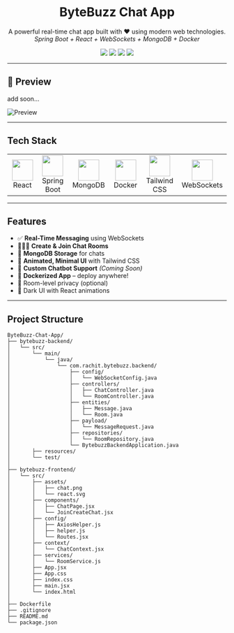 <h1 align="center"> ByteBuzz Chat App</h1>
<p align="center">
  A powerful real-time chat app built with ❤️ using modern web technologies.
  <br/>
  <i>Spring Boot + React + WebSockets + MongoDB + Docker</i>
</p>

  <p align="center">
  <img src="https://img.shields.io/badge/Status-Active-brightgreen?style=for-the-badge" />
  <img src="https://img.shields.io/badge/Version-1.0.0-blueviolet?style=for-the-badge" />
  <img src="https://img.shields.io/github/license/rachitsharma300/bytebuzz-chat-app?style=for-the-badge" />
  <img src="https://img.shields.io/badge/PRs-Welcome-orange?style=for-the-badge" />
</p>


---

## 📸 Preview
add soon...


![Preview](assets/demo.gif)

---

##  Tech Stack

<table align="center">
  <tr>
    <td align="center" width="130">
      <img src="https://img.icons8.com/color/96/000000/react-native.png" width="48"/><br/>React
    </td>
    <td align="center" width="130">
      <img src="https://img.icons8.com/color/96/000000/spring-logo.png" width="48"/><br/>Spring Boot
    </td>
    <td align="center" width="130">
      <img src="https://img.icons8.com/external-tal-revivo-color-tal-revivo/96/external-mongodb-a-cross-platform-document-oriented-database-program-logo-color-tal-revivo.png" width="48"/><br/>MongoDB
    </td>
    <td align="center" width="130">
      <img src="https://img.icons8.com/color/96/000000/docker.png" width="48"/><br/>Docker
    </td>
    <td align="center" width="130">
      <img src="https://img.icons8.com/color/96/tailwind_css.png" width="48"/><br/>Tailwind CSS
    </td>
    <td align="center" width="130">
      <img src="https://img.shields.io/badge/Protocol-WebSocket-purple?style=for-the-badge" width="48"/><br/>WebSockets
    </td>
  </tr>
</table>

---
##  Features

- ✅ **Real-Time Messaging** using WebSockets
- 🧑‍🤝‍🧑 **Create & Join Chat Rooms**
- 💾 **MongoDB Storage** for chats
- 🎨 **Animated, Minimal UI** with Tailwind CSS
- 🧠 **Custom Chatbot Support** *(Coming Soon)*
- 🐳 **Dockerized App** – deploy anywhere!
- 🔐 Room-level privacy (optional)
- 🌙 Dark UI with React animations

---

## Project Structure
```
ByteBuzz-Chat-App/
├── bytebuzz-backend/
│   └── src/
│       └── main/
│           └── java/
│               └── com.rachit.bytebuzz.backend/
│                   ├── config/
│                   │   └── WebSocketConfig.java
│                   ├── controllers/
│                   │   ├── ChatController.java
│                   │   └── RoomController.java
│                   ├── entities/
│                   │   ├── Message.java
│                   │   └── Room.java
│                   ├── payload/
│                   │   └── MessageRequest.java
│                   ├── repositories/
│                   │   └── RoomRepository.java
│                   └── BytebuzzBackendApplication.java
│       ├── resources/
│       └── test/
│
├── bytebuzz-frontend/
│   └── src/
│       ├── assets/
│       │   ├── chat.png
│       │   └── react.svg
│       ├── components/
│       │   ├── ChatPage.jsx
│       │   └── JoinCreateChat.jsx
│       ├── config/
│       │   ├── AxiosHelper.js
│       │   ├── helper.js
│       │   └── Routes.jsx
│       ├── context/
│       │   └── ChatContext.jsx
│       ├── services/
│       │   └── RoomService.js
│       ├── App.jsx
│       ├── App.css
│       ├── index.css
│       ├── main.jsx
│       └── index.html
│
├── Dockerfile
├── .gitignore
├── README.md
└── package.json
```
